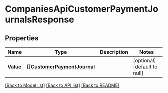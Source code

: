# CompaniesApiCustomerPaymentJournalsResponse

## Properties
Name | Type | Description | Notes
------------ | ------------- | ------------- | -------------
**Value** | [**[]CustomerPaymentJournal**](customerPaymentJournal.md) |  | [optional] [default to null]

[[Back to Model list]](../README.md#documentation-for-models) [[Back to API list]](../README.md#documentation-for-api-endpoints) [[Back to README]](../README.md)


